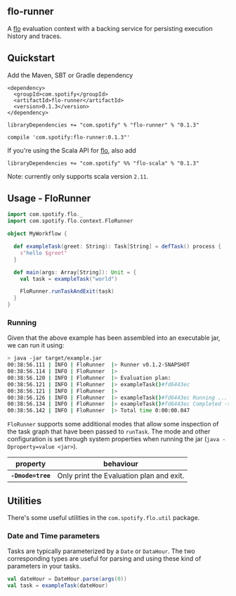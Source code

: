 flo-runner
----------

A [flo] evaluation context with a backing service for persisting execution history and traces.

[flo]: https://github.com/spotify/flo


## Quickstart

Add the Maven, SBT or Gradle dependency

```
<dependency>
  <groupId>com.spotify</groupId>
  <artifactId>flo-runner</artifactId>
  <version>0.1.3</version>
</dependency>
```

```
libraryDependencies += "com.spotify" % "flo-runner" % "0.1.3"
```

```
compile 'com.spotify:flo-runner:0.1.3"'
```

If you're using the Scala API for [flo], also add

```
libraryDependencies += "com.spotify" %% "flo-scala" % "0.1.3"
```

Note: currently only supports scala version `2.11`.

## Usage - FloRunner

```scala
import com.spotify.flo._
import com.spotify.flo.context.FloRunner

object MyWorkflow {

  def exampleTask(greet: String): Task[String] = defTask() process {
    s"hello $greet"
  }

  def main(args: Array[String]): Unit = {
    val task = exampleTask("world")

    FloRunner.runTaskAndExit(task)
  }
}
```

### Running

Given that the above example has been assembled into an executable jar, we can run it using:

```sh
> java -jar target/example.jar
00:38:56.111 | INFO | FloRunner  |> Runner v0.1.2-SNAPSHOT
00:38:56.114 | INFO | FloRunner  |>
00:38:56.120 | INFO | FloRunner  |> Evaluation plan:
00:38:56.121 | INFO | FloRunner  |> exampleTask()#fd6443ec
00:38:56.121 | INFO | FloRunner  |>
00:38:56.126 | INFO | FloRunner  |> exampleTask()#fd6443ec Running ...
00:38:56.134 | INFO | FloRunner  |> exampleTask()#fd6443ec Completed -> hello world
00:38:56.142 | INFO | FloRunner  |> Total time 0:00:00.047
```

`FloRunner` supports some additional modes that allow some inspection of the task graph that have
been passed to `runTask`. The mode and other configuration is set through system properties when 
running the jar (`java -Dproperty=value <jar>`).

| property | behaviour |
|:---:|---|
| **`-Dmode=tree`** | Only print the Evaluation plan and exit. |

## Utilities

There's some useful utilities in the `com.spotify.flo.util` package.

### Date and Time parameters

Tasks are typically parameterized by a `Date` or `DataHour`. The two corresponding types are 
useful for parsing and using these kind of parameters in your tasks.

```scala
val dateHour = DateHour.parse(args(0))
val task = exampleTask(dateHour)
```
